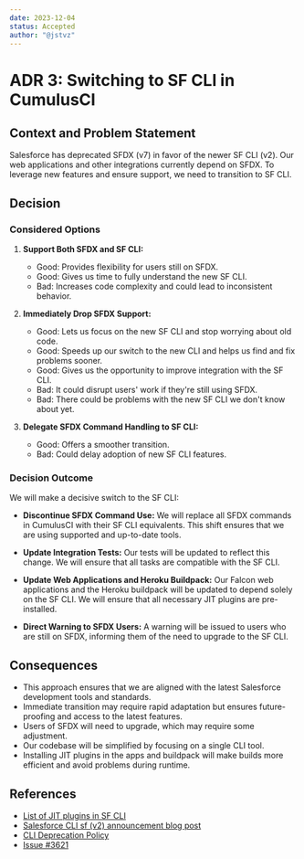 ```yaml
---
date: 2023-12-04
status: Accepted
author: "@jstvz"
---
```


# ADR 3: Switching to SF CLI in CumulusCI

## Context and Problem Statement

Salesforce has deprecated SFDX (v7) in favor of the newer SF CLI (v2). Our web applications and other integrations currently depend on SFDX. To leverage new features and ensure support, we need to transition to SF CLI.

## Decision

### Considered Options

1. **Support Both SFDX and SF CLI:**

    - Good: Provides flexibility for users still on SFDX.
    - Good: Gives us time to fully understand the new SF CLI.
    - Bad: Increases code complexity and could lead to inconsistent behavior.

2. **Immediately Drop SFDX Support:**

    - Good: Lets us focus on the new SF CLI and stop worrying about old code.
    - Good: Speeds up our switch to the new CLI and helps us find and fix problems sooner.
    - Good: Gives us the opportunity to improve integration with the SF CLI.
    - Bad: It could disrupt users' work if they're still using SFDX.
    - Bad: There could be problems with the new SF CLI we don't know about yet.

3. **Delegate SFDX Command Handling to SF CLI:**
    - Good: Offers a smoother transition.
    - Bad: Could delay adoption of new SF CLI features.

### Decision Outcome

We will make a decisive switch to the SF CLI:

-   **Discontinue SFDX Command Use:** We will replace all SFDX commands in CumulusCI with their SF CLI equivalents. This shift ensures that we are using supported and up-to-date tools.

-   **Update Integration Tests:** Our tests will be updated to reflect this change. We will ensure that all tasks are compatible with the SF CLI.

-   **Update Web Applications and Heroku Buildpack:** Our Falcon web applications and the Heroku buildpack will be updated to depend solely on the SF CLI. We will ensure that all necessary JIT plugins are pre-installed.

-   **Direct Warning to SFDX Users:** A warning will be issued to users who are still on SFDX, informing them of the need to upgrade to the SF CLI.

## Consequences

-   This approach ensures that we are aligned with the latest Salesforce development tools and standards.
-   Immediate transition may require rapid adaptation but ensures future-proofing and access to the latest features.
-   Users of SFDX will need to upgrade, which may require some adjustment.
-   Our codebase will be simplified by focusing on a single CLI tool.
-   Installing JIT plugins in the apps and buildpack will make builds more efficient and avoid problems during runtime.

## References

-   [List of JIT plugins in SF CLI](https://github.com/salesforcecli/cli/blob/486a157c3d448d699c129f884bb3ab706523002a/package.json#L71-L81)
-   [Salesforce CLI sf (v2) announcement blog post](https://developer.salesforce.com/blogs/2023/07/salesforce-cli-sf-v2-is-here)
-   [CLI Deprecation Policy](https://developer.salesforce.com/docs/atlas.en-us.sfdx_setup.meta/sfdx_setup/sfdx_dev_cli_deprecation.htm)
-   [Issue #3621](https://github.com/SFDO-Tooling/CumulusCI/issues/3621)

<!--
## Notes

Notes and issues captured from team discussions.

Optional sections END-->
